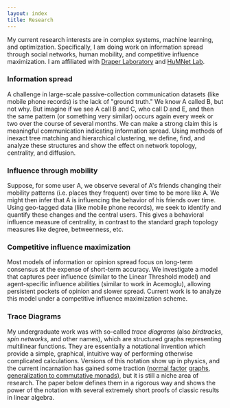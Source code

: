 ```yaml
---
layout: index
title: Research
---
```


My current research interests are in complex systems, machine learning, and optimization.  Specifically, I am doing work on information spread through social networks, human mobility, and competitive influence maximization.  I am affiliated with [Draper Laboratory](http://www.draper.com) and [HuMNet Lab](http://humnetlab.mit.edu).

### Information spread

A challenge in large-scale passive-collection communication datasets (like mobile phone records) is the lack of "ground truth."  We know A called B, but not why.  But imagine if we see A call B and C, who call D and E, and then the same pattern (or something very similar) occurs again every week or two over the course of several months.  We can make a strong claim this is meaningful communication indicating information spread.  Using methods of inexact tree matching and hierarchical clustering, we define, find, and analyze these structures and show the effect on network topology, centrality, and diffusion.


### Influence through mobility

Suppose, for some user A, we observe several of A's friends changing their mobility patterns (i.e. places they frequent) over time to be more like A.  We might then infer that A is influencing the behavior of his friends over time.  Using geo-tagged data (like mobile phone records), we seek to identify and quantify these changes and the central users. This gives a behavioral influence measure of centrality, in contrast to the standard graph topology measures like degree, betweenness, etc.


### Competitive influence maximization

Most models of information or opinion spread focus on long-term consensus at the expense of short-term accuracy.  We investigate a model that captures peer influence (similar to the Linear Threshold model) and agent-specific influence abilities (similar to work in Acemoglu), allowing persistent pockets of opinion and slower spread.  Current work is to analyze this model under a competitive influence maximization scheme.


### Trace Diagrams

My undergraduate work was with so-called <i>trace diagrams</i> (also <i>birdtracks</i>, <i>spin networks</i>, and other names), which are structured graphs representing multilinear functions.  They are essentially a notational invention which provide a simple, graphical, intuitive way of performing otherwise complicated calculations.  Versions of this notation show up in physics, and the current incarnation has gained some traction (<a href="http://arxiv.org/pdf/1102.0316.pdf">normal factor</a> <a href="http://arxiv.org/pdf/1004.3833.pdf">graphs</a>, <a href="http://dl.acm.org/citation.cfm?id=1596553">generalization to commutative monads</a>), but it is still a niche area of research.  The paper below defines them in a rigorous way and shows the power of the notation with several extremely short proofs of classic results in linear algebra. 
